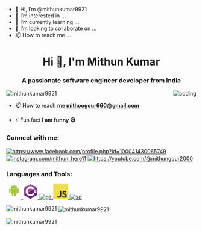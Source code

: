 - 👋 Hi, I’m @mithunkumar9921
- 👀 I’m interested in ...
- 🌱 I’m currently learning ...
- 💞️ I’m looking to collaborate on ...
- 📫 How to reach me ...

<!---
mithunkumar9921/mithunkumar9921 is a ✨ special ✨ repository because its `README.md` (this file) appears on your GitHub profile.
You can click the Preview link to take a look at your changes.
--->
<h1 align="center">Hi 👋, I'm Mithun Kumar</h1>
<h3 align="center">A passionate software engineer developer from India</h3>
<img align="right"alt="coding"widht="400" src="https://images.app.goo.gl/eR66Sn3MG8WanZjw8>
<p align="left"> <img src="https://komarev.com/ghpvc/?username=mithunkumar9921&label=Profile%20views&color=0e75b6&style=flat" alt="mithunkumar9921" /> </p>

- 📫 How to reach me **mithoogour660@gmail.com**

- ⚡ Fun fact **I am funny 😅**

<h3 align="left">Connect with me:</h3>
<p align="left">
<a href="https://fb.com/https://www.facebook.com/profile.php?id=100041430065749" target="blank"><img align="center" src="https://raw.githubusercontent.com/rahuldkjain/github-profile-readme-generator/master/src/images/icons/Social/facebook.svg" alt="https://www.facebook.com/profile.php?id=100041430065749" height="30" width="40" /></a>
<a href="https://instagram.com/instagram.com/mithun_here11" target="blank"><img align="center" src="https://raw.githubusercontent.com/rahuldkjain/github-profile-readme-generator/master/src/images/icons/Social/instagram.svg" alt="instagram.com/mithun_here11" height="30" width="40" /></a>
<a href="https://www.youtube.com/c/https://youtube.com/@mithungour2000" target="blank"><img align="center" src="https://raw.githubusercontent.com/rahuldkjain/github-profile-readme-generator/master/src/images/icons/Social/youtube.svg" alt="https://youtube.com/@mithungour2000" height="30" width="40" /></a>
</p>

<h3 align="left">Languages and Tools:</h3>
<p align="left"> <a href="https://developer.android.com" target="_blank" rel="noreferrer"> <img src="https://raw.githubusercontent.com/devicons/devicon/master/icons/android/android-original-wordmark.svg" alt="android" width="40" height="40"/> </a> <a href="https://www.w3schools.com/cs/" target="_blank" rel="noreferrer"> <img src="https://raw.githubusercontent.com/devicons/devicon/master/icons/csharp/csharp-original.svg" alt="csharp" width="40" height="40"/> </a> <a href="https://git-scm.com/" target="_blank" rel="noreferrer"> <img src="https://www.vectorlogo.zone/logos/git-scm/git-scm-icon.svg" alt="git" width="40" height="40"/> </a> <a href="https://developer.mozilla.org/en-US/docs/Web/JavaScript" target="_blank" rel="noreferrer"> <img src="https://raw.githubusercontent.com/devicons/devicon/master/icons/javascript/javascript-original.svg" alt="javascript" width="40" height="40"/> </a> <a href="https://www.adobe.com/products/xd.html" target="_blank" rel="noreferrer"> <img src="https://cdn.worldvectorlogo.com/logos/adobe-xd.svg" alt="xd" width="40" height="40"/> </a> </p>

<p><img align="left" src="https://github-readme-stats.vercel.app/api/top-langs?username=mithunkumar9921&show_icons=true&locale=en&layout=compact" alt="mithunkumar9921" /></p>

<p>&nbsp;<img align="center" src="https://github-readme-stats.vercel.app/api?username=mithunkumar9921&show_icons=true&locale=en" alt="mithunkumar9921" /></p>

<p><img align="center" src="https://github-readme-streak-stats.herokuapp.com/?user=mithunkumar9921&" alt="mithunkumar9921" /></p>
